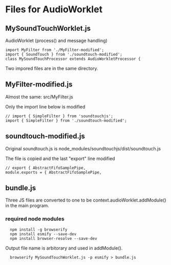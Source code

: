 # Files for AudioWorklet

## MySoundTouchWorklet.js

AudioWorklet (process() and message handling)

```
import MyFilter from './MyFilter-modified';
import { SoundTouch } from './soundtouch-modified';
class MySoundTouchProcessor extends AudioWorkletProcessor {
```
Two impored files are in the same directory.

## MyFilter-modified.js

Almost the same: src/MyFilter.js

Only the import line below is modified

```
// import { SimpleFilter } from 'soundtouchjs';
import { SimpleFilter } from './soundtouch-modified';
```

## soundtouch-modified.js

Original soundtouch.js is 
 node_modules/soundtouchjs/dist/soundtouch.js


The file is copied and the last "export" line modified 

```
// export { AbstractFifoSamplePipe, 
module.exports = { AbstractFifoSamplePipe, 
```

## bundle.js

Three JS files are converted to one to be context.audioWorklet.addModule() 
in the main program.

### required node modules
```
  npm install -g browserify
  npm install esmify --save-dev
  npm install browser-resolve --save-dev
```

Output file name is arbitorary and used in addModule().

```
  browserify MySoundTouchWorklet.js -p esmify > bundle.js
```
